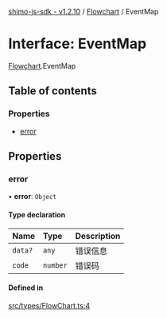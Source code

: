 [shimo-js-sdk - v1.2.10](/README.md) / [Flowchart](/modules/Flowchart.md) / EventMap

# Interface: EventMap

[Flowchart](/modules/Flowchart.md).EventMap

## Table of contents

### Properties

- [error](/interfaces/Flowchart.EventMap.md#error)

## Properties

### error

• **error**: `Object`

#### Type declaration

| Name | Type | Description |
| :------ | :------ | :------ |
| `data?` | `any` | 错误信息 |
| `code` | `number` | 错误码 |

#### Defined in

[src/types/FlowChart.ts:4](https://github.com/byte9527/shimo-js-sdk/blob/main/src/types/FlowChart.ts#L4)
